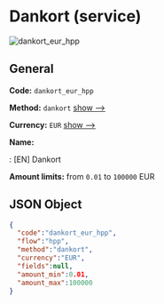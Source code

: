 
# Dankort (service) 
![dankort_eur_hpp](https://static.openfintech.io/payment_methods/dankort_eur_hpp/logo.svg?w=400&c=v0.59.26#w200)  

## General 
 
**Code:** `dankort_eur_hpp` 
 
**Method:** `dankort` 
 [show -->](/payment-methods/dankort/) 
 
**Currency:** `EUR` [show -->](/currencies/EUR/) 
 
**Name:** 
 
:	[EN] Dankort 
 
**Amount limits:** from `0.01` to `100000` EUR 

## JSON Object 

```json
{
  "code":"dankort_eur_hpp",
  "flow":"hpp",
  "method":"dankort",
  "currency":"EUR",
  "fields":null,
  "amount_min":0.01,
  "amount_max":100000
}
```  
